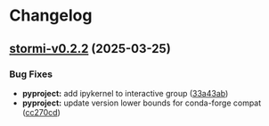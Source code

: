 # Changelog

## [stormi-v0.2.2](https://github.com/pinellolab/stormi/compare/stormi-v0.2.1...stormi-v0.2.2) (2025-03-25)

### Bug Fixes

* **pyproject:** add ipykernel to interactive group ([33a43ab](https://github.com/pinellolab/stormi/commit/33a43aba25014984c25626e2971a93b4073aba26))
* **pyproject:** update version lower bounds for conda-forge compat ([cc270cd](https://github.com/pinellolab/stormi/commit/cc270cdaa475bdee81704811daaf7708f2ffbdbd))
